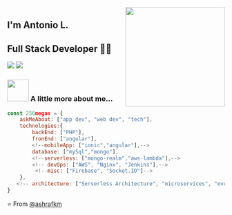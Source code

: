 <img align='right' src="https://media.giphy.com/media/M9gbBd9nbDrOTu1Mqx/giphy.gif" width="230">

## I'm Antonio L. 
## Full Stack Developer 👨‍💻

[![](https://img.shields.io/badge/LinkedIn-ashrafkm-blue)](https://www.linkedin.com/in/ashraf-k-m-149a3494/)
[![](https://img.shields.io/badge/Gmail-ashrafkm010%40gmail.com-red)](mailto:ashrafkm010@gmail.com)


### <img src="https://media.giphy.com/media/VgCDAzcKvsR6OM0uWg/giphy.gif" width="50"> A little more about me...  

```javascript
const 256megas = {
    askMeAbout: ["app dev", "web dev", "tech"],
    technologies:{
        backEnd: ["PHP"],
        fronEnd: ["angular"],
        <!--mobileApp: ["ionic","angular"],-->
        database: ["mySql","mongo"],
        <!--serverless: ["mongo-realm","aws-lambda"],-->
        <!-- devOps: ["AWS", "Nginx", "Jenkins"],-->
         <!--misc: ["Firebase", "Socket.IO"]-->
    },
   <!-- architecture: ["Serverless Architecture", "microservices", "event-driven", "Single page applications"],-->
}
```
⭐️ From [@ashrafkm](https://github.com/ashrafkm)
